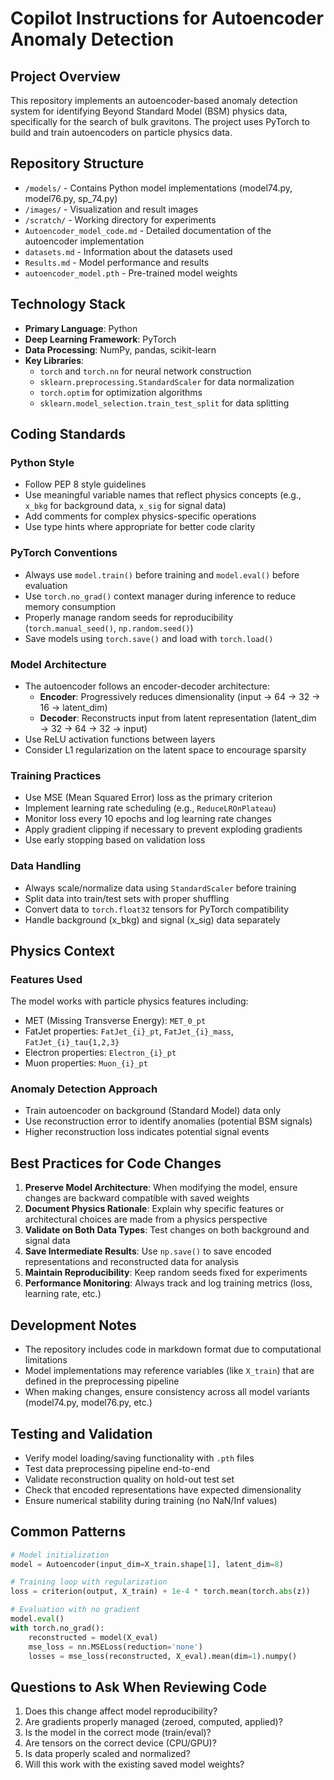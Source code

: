 # Copilot Instructions for Autoencoder Anomaly Detection

## Project Overview

This repository implements an autoencoder-based anomaly detection system for identifying Beyond Standard Model (BSM) physics data, specifically for the search of bulk gravitons. The project uses PyTorch to build and train autoencoders on particle physics data.

## Repository Structure

- `/models/` - Contains Python model implementations (model74.py, model76.py, sp_74.py)
- `/images/` - Visualization and result images
- `/scratch/` - Working directory for experiments
- `Autoencoder_model_code.md` - Detailed documentation of the autoencoder implementation
- `datasets.md` - Information about the datasets used
- `Results.md` - Model performance and results
- `autoencoder_model.pth` - Pre-trained model weights

## Technology Stack

- **Primary Language**: Python
- **Deep Learning Framework**: PyTorch
- **Data Processing**: NumPy, pandas, scikit-learn
- **Key Libraries**: 
  - `torch` and `torch.nn` for neural network construction
  - `sklearn.preprocessing.StandardScaler` for data normalization
  - `torch.optim` for optimization algorithms
  - `sklearn.model_selection.train_test_split` for data splitting

## Coding Standards

### Python Style
- Follow PEP 8 style guidelines
- Use meaningful variable names that reflect physics concepts (e.g., `x_bkg` for background data, `x_sig` for signal data)
- Add comments for complex physics-specific operations
- Use type hints where appropriate for better code clarity

### PyTorch Conventions
- Always use `model.train()` before training and `model.eval()` before evaluation
- Use `torch.no_grad()` context manager during inference to reduce memory consumption
- Properly manage random seeds for reproducibility (`torch.manual_seed()`, `np.random.seed()`)
- Save models using `torch.save()` and load with `torch.load()`

### Model Architecture
- The autoencoder follows an encoder-decoder architecture:
  - **Encoder**: Progressively reduces dimensionality (input → 64 → 32 → 16 → latent_dim)
  - **Decoder**: Reconstructs input from latent representation (latent_dim → 32 → 64 → 32 → input)
- Use ReLU activation functions between layers
- Consider L1 regularization on the latent space to encourage sparsity

### Training Practices
- Use MSE (Mean Squared Error) loss as the primary criterion
- Implement learning rate scheduling (e.g., `ReduceLROnPlateau`)
- Monitor loss every 10 epochs and log learning rate changes
- Apply gradient clipping if necessary to prevent exploding gradients
- Use early stopping based on validation loss

### Data Handling
- Always scale/normalize data using `StandardScaler` before training
- Split data into train/test sets with proper shuffling
- Convert data to `torch.float32` tensors for PyTorch compatibility
- Handle background (x_bkg) and signal (x_sig) data separately

## Physics Context

### Features Used
The model works with particle physics features including:
- MET (Missing Transverse Energy): `MET_0_pt`
- FatJet properties: `FatJet_{i}_pt`, `FatJet_{i}_mass`, `FatJet_{i}_tau{1,2,3}`
- Electron properties: `Electron_{i}_pt`
- Muon properties: `Muon_{i}_pt`

### Anomaly Detection Approach
- Train autoencoder on background (Standard Model) data only
- Use reconstruction error to identify anomalies (potential BSM signals)
- Higher reconstruction loss indicates potential signal events

## Best Practices for Code Changes

1. **Preserve Model Architecture**: When modifying the model, ensure changes are backward compatible with saved weights
2. **Document Physics Rationale**: Explain why specific features or architectural choices are made from a physics perspective
3. **Validate on Both Data Types**: Test changes on both background and signal data
4. **Save Intermediate Results**: Use `np.save()` to save encoded representations and reconstructed data for analysis
5. **Maintain Reproducibility**: Keep random seeds fixed for experiments
6. **Performance Monitoring**: Always track and log training metrics (loss, learning rate, etc.)

## Development Notes

- The repository includes code in markdown format due to computational limitations
- Model implementations may reference variables (like `X_train`) that are defined in the preprocessing pipeline
- When making changes, ensure consistency across all model variants (model74.py, model76.py, etc.)

## Testing and Validation

- Verify model loading/saving functionality with `.pth` files
- Test data preprocessing pipeline end-to-end
- Validate reconstruction quality on hold-out test set
- Check that encoded representations have expected dimensionality
- Ensure numerical stability during training (no NaN/Inf values)

## Common Patterns

```python
# Model initialization
model = Autoencoder(input_dim=X_train.shape[1], latent_dim=8)

# Training loop with regularization
loss = criterion(output, X_train) + 1e-4 * torch.mean(torch.abs(z))

# Evaluation with no gradient
model.eval()
with torch.no_grad():
    reconstructed = model(X_eval)
    mse_loss = nn.MSELoss(reduction='none')
    losses = mse_loss(reconstructed, X_eval).mean(dim=1).numpy()
```

## Questions to Ask When Reviewing Code

1. Does this change affect model reproducibility?
2. Are gradients properly managed (zeroed, computed, applied)?
3. Is the model in the correct mode (train/eval)?
4. Are tensors on the correct device (CPU/GPU)?
5. Is data properly scaled and normalized?
6. Will this work with the existing saved model weights?
